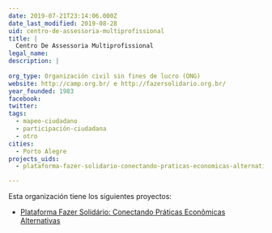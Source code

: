 ```yaml
---
date: 2019-07-21T23:14:06.000Z
date_last_modified: 2019-08-28
uid: centro-de-assessoria-multiprofissional
title: |
  Centro De Assessoria Multiprofissional
legal_name: 
description: |
  
org_type: Organización civil sin fines de lucro (ONG)
website: http://camp.org.br/ e http://fazersolidario.org.br/
year_founded: 1983
facebook: 
twitter: 
tags:
  - mapeo-ciudadano
  - participación-ciudadana
  - otro
cities: 
  - Porto Alegre
projects_uids:
  - plataforma-fazer-solidario-conectando-praticas-economicas-alternativas

---
```


Esta organización tiene los siguientes proyectos:

- [Plataforma Fazer Solidário: Conectando Práticas Econômicas Alternativas](/proyectos/plataforma-fazer-solidario-conectando-praticas-economicas-alternativas)
